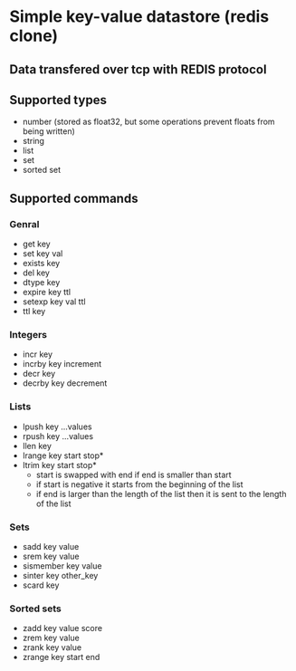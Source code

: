 # Simple key-value datastore (redis clone)

## Data transfered over tcp with REDIS protocol

## Supported types
* number (stored as float32, but some operations prevent floats from being written)
* string
* list
* set
* sorted set

## Supported commands
### Genral
* get key
* set key val
* exists key
* del key
* dtype key
* expire key ttl
* setexp key val ttl
* ttl key
### Integers
* incr key
* incrby key increment
* decr key
* decrby key decrement
### Lists
* lpush key ...values
* rpush key ...values
* llen key
* lrange key start stop\*
* ltrim key start stop\*
  - start is swapped with end if end is smaller than start
  - if start is negative it starts from the beginning of the list
  - if end is larger than the length of the list then it is sent to the length of the list
### Sets
* sadd key value
* srem key value
* sismember key value
* sinter key other_key
* scard key
### Sorted sets
* zadd key value score
* zrem key value
* zrank key value
* zrange key start end

<!-- saving is temporarily disabled -->
<!-- Server dumps data to /tmp/kvdata -->
